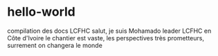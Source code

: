 # hello-world
compilation des docs LCFHC
salut, je suis Mohamado leader LCFHC en Côte d'Ivoire
le chantier est vaste, les perspectives très prometteurs, surrement on changera le monde
